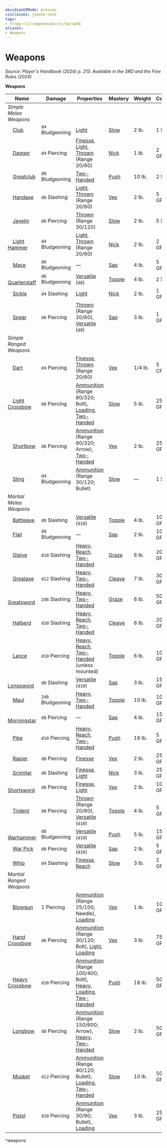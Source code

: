 ```yaml
---
obsidianUIMode: preview
cssclasses: json5e-note
tags:
- ttrpg-cli/compendium/src/5e/xphb
aliases:
- Weapons
---
```

# Weapons
*Source: Player's Handbook (2024) p. 213. Available in the <span title='Systems Reference Document (5.2)'>SRD</span> and the Free Rules (2024)* 

**Weapons**

| Name | Damage | Properties | Mastery | Weight | Cost |
|------|--------|------------|---------|--------|------|
| *Simple Melee Weapons* |
| &emsp;[Club](Інструменти%20ДМ/CLI/items/club-xphb.md) | `d4` Bludgeoning | [Light](Інструменти%20ДМ/CLI/rules/item-properties.md#Light) | [Slow](Інструменти%20ДМ/CLI/rules/item-mastery.md#Slow) | 2 lb. | 1 SP |
| &emsp;[Dagger](Інструменти%20ДМ/CLI/items/dagger-xphb.md) | `d4` Piercing | [Finesse](Інструменти%20ДМ/CLI/rules/item-properties.md#Finesse), [Light](Інструменти%20ДМ/CLI/rules/item-properties.md#Light), [Thrown](Інструменти%20ДМ/CLI/rules/item-properties.md#Thrown) (Range 20/60) | [Nick](Інструменти%20ДМ/CLI/rules/item-mastery.md#Nick) | 1 lb. | 2 GP |
| &emsp;[Greatclub](Інструменти%20ДМ/CLI/items/greatclub-xphb.md) | `d8` Bludgeoning | [Two-Handed](Інструменти%20ДМ/CLI/rules/item-properties.md#Two-Handed) | [Push](Інструменти%20ДМ/CLI/rules/item-mastery.md#Push) | 10 lb. | 2 SP |
| &emsp;[Handaxe](Інструменти%20ДМ/CLI/items/handaxe-xphb.md) | `d6` Slashing | [Light](Інструменти%20ДМ/CLI/rules/item-properties.md#Light), [Thrown](Інструменти%20ДМ/CLI/rules/item-properties.md#Thrown) (Range 20/60) | [Vex](Інструменти%20ДМ/CLI/rules/item-mastery.md#Vex) | 2 lb. | 5 GP |
| &emsp;[Javelin](Інструменти%20ДМ/CLI/items/javelin-xphb.md) | `d6` Piercing | [Thrown](Інструменти%20ДМ/CLI/rules/item-properties.md#Thrown) (Range 30/120) | [Slow](Інструменти%20ДМ/CLI/rules/item-mastery.md#Slow) | 2 lb. | 5 SP |
| &emsp;[Light Hammer](Інструменти%20ДМ/CLI/items/light-hammer-xphb.md) | `d4` Bludgeoning | [Light](Інструменти%20ДМ/CLI/rules/item-properties.md#Light), [Thrown](Інструменти%20ДМ/CLI/rules/item-properties.md#Thrown) (Range 20/60) | [Nick](Інструменти%20ДМ/CLI/rules/item-mastery.md#Nick) | 2 lb. | 2 GP |
| &emsp;[Mace](Інструменти%20ДМ/CLI/items/mace-xphb.md) | `d6` Bludgeoning | — | [Sap](Інструменти%20ДМ/CLI/rules/item-mastery.md#Sap) | 4 lb. | 5 GP |
| &emsp;[Quarterstaff](Інструменти%20ДМ/CLI/items/quarterstaff-xphb.md) | `d6` Bludgeoning | [Versatile](Інструменти%20ДМ/CLI/rules/item-properties.md#Versatile) (`d8`) | [Topple](Інструменти%20ДМ/CLI/rules/item-mastery.md#Topple) | 4 lb. | 2 SP |
| &emsp;[Sickle](Інструменти%20ДМ/CLI/items/sickle-xphb.md) | `d4` Slashing | [Light](Інструменти%20ДМ/CLI/rules/item-properties.md#Light) | [Nick](Інструменти%20ДМ/CLI/rules/item-mastery.md#Nick) | 2 lb. | 1 GP |
| &emsp;[Spear](Інструменти%20ДМ/CLI/items/spear-xphb.md) | `d6` Piercing | [Thrown](Інструменти%20ДМ/CLI/rules/item-properties.md#Thrown) (Range 20/60), [Versatile](Інструменти%20ДМ/CLI/rules/item-properties.md#Versatile) (`d8`) | [Sap](Інструменти%20ДМ/CLI/rules/item-mastery.md#Sap) | 3 lb. | 1 GP |
| *Simple Ranged Weapons* |
| &emsp;[Dart](Інструменти%20ДМ/CLI/items/dart-xphb.md) | `d4` Piercing | [Finesse](Інструменти%20ДМ/CLI/rules/item-properties.md#Finesse), [Thrown](Інструменти%20ДМ/CLI/rules/item-properties.md#Thrown) (Range 20/60) | [Vex](Інструменти%20ДМ/CLI/rules/item-mastery.md#Vex) | 1/4 lb. | 5 CP |
| &emsp;[Light Crossbow](Інструменти%20ДМ/CLI/items/light-crossbow-xphb.md) | `d8` Piercing | [Ammunition](Інструменти%20ДМ/CLI/rules/item-properties.md#Ammunition) (Range 80/320; Bolt), [Loading](Інструменти%20ДМ/CLI/rules/item-properties.md#Loading), [Two-Handed](Інструменти%20ДМ/CLI/rules/item-properties.md#Two-Handed) | [Slow](Інструменти%20ДМ/CLI/rules/item-mastery.md#Slow) | 5 lb. | 25 GP |
| &emsp;[Shortbow](Інструменти%20ДМ/CLI/items/shortbow-xphb.md) | `d6` Piercing | [Ammunition](Інструменти%20ДМ/CLI/rules/item-properties.md#Ammunition) (Range 80/320; Arrow), [Two-Handed](Інструменти%20ДМ/CLI/rules/item-properties.md#Two-Handed) | [Vex](Інструменти%20ДМ/CLI/rules/item-mastery.md#Vex) | 2 lb. | 25 GP |
| &emsp;[Sling](Інструменти%20ДМ/CLI/items/sling-xphb.md) | `d4` Bludgeoning | [Ammunition](Інструменти%20ДМ/CLI/rules/item-properties.md#Ammunition) (Range 30/120; Bullet) | [Slow](Інструменти%20ДМ/CLI/rules/item-mastery.md#Slow) | — | 1 SP |
| *Martial Melee Weapons* |
| &emsp;[Battleaxe](Інструменти%20ДМ/CLI/items/battleaxe-xphb.md) | `d8` Slashing | [Versatile](Інструменти%20ДМ/CLI/rules/item-properties.md#Versatile) (`d10`) | [Topple](Інструменти%20ДМ/CLI/rules/item-mastery.md#Topple) | 4 lb. | 10 GP |
| &emsp;[Flail](Інструменти%20ДМ/CLI/items/flail-xphb.md) | `d8` Bludgeoning | — | [Sap](Інструменти%20ДМ/CLI/rules/item-mastery.md#Sap) | 2 lb. | 10 GP |
| &emsp;[Glaive](Інструменти%20ДМ/CLI/items/glaive-xphb.md) | `d10` Slashing | [Heavy](Інструменти%20ДМ/CLI/rules/item-properties.md#Heavy), [Reach](Інструменти%20ДМ/CLI/rules/item-properties.md#Reach), [Two-Handed](Інструменти%20ДМ/CLI/rules/item-properties.md#Two-Handed) | [Graze](Інструменти%20ДМ/CLI/rules/item-mastery.md#Graze) | 6 lb. | 20 GP |
| &emsp;[Greataxe](Інструменти%20ДМ/CLI/items/greataxe-xphb.md) | `d12` Slashing | [Heavy](Інструменти%20ДМ/CLI/rules/item-properties.md#Heavy), [Two-Handed](Інструменти%20ДМ/CLI/rules/item-properties.md#Two-Handed) | [Cleave](Інструменти%20ДМ/CLI/rules/item-mastery.md#Cleave) | 7 lb. | 30 GP |
| &emsp;[Greatsword](Інструменти%20ДМ/CLI/items/greatsword-xphb.md) | `2d6` Slashing | [Heavy](Інструменти%20ДМ/CLI/rules/item-properties.md#Heavy), [Two-Handed](Інструменти%20ДМ/CLI/rules/item-properties.md#Two-Handed) | [Graze](Інструменти%20ДМ/CLI/rules/item-mastery.md#Graze) | 6 lb. | 50 GP |
| &emsp;[Halberd](Інструменти%20ДМ/CLI/items/halberd-xphb.md) | `d10` Slashing | [Heavy](Інструменти%20ДМ/CLI/rules/item-properties.md#Heavy), [Reach](Інструменти%20ДМ/CLI/rules/item-properties.md#Reach), [Two-Handed](Інструменти%20ДМ/CLI/rules/item-properties.md#Two-Handed) | [Cleave](Інструменти%20ДМ/CLI/rules/item-mastery.md#Cleave) | 6 lb. | 20 GP |
| &emsp;[Lance](Інструменти%20ДМ/CLI/items/lance-xphb.md) | `d10` Piercing | [Heavy](Інструменти%20ДМ/CLI/rules/item-properties.md#Heavy), [Reach](Інструменти%20ДМ/CLI/rules/item-properties.md#Reach), [Two-Handed](Інструменти%20ДМ/CLI/rules/item-properties.md#Two-Handed) (unless mounted) | [Topple](Інструменти%20ДМ/CLI/rules/item-mastery.md#Topple) | 6 lb. | 10 GP |
| &emsp;[Longsword](Інструменти%20ДМ/CLI/items/longsword-xphb.md) | `d8` Slashing | [Versatile](Інструменти%20ДМ/CLI/rules/item-properties.md#Versatile) (`d10`) | [Sap](Інструменти%20ДМ/CLI/rules/item-mastery.md#Sap) | 3 lb. | 15 GP |
| &emsp;[Maul](Інструменти%20ДМ/CLI/items/maul-xphb.md) | `2d6` Bludgeoning | [Heavy](Інструменти%20ДМ/CLI/rules/item-properties.md#Heavy), [Two-Handed](Інструменти%20ДМ/CLI/rules/item-properties.md#Two-Handed) | [Topple](Інструменти%20ДМ/CLI/rules/item-mastery.md#Topple) | 10 lb. | 10 GP |
| &emsp;[Morningstar](Інструменти%20ДМ/CLI/items/morningstar-xphb.md) | `d8` Piercing | — | [Sap](Інструменти%20ДМ/CLI/rules/item-mastery.md#Sap) | 4 lb. | 15 GP |
| &emsp;[Pike](Інструменти%20ДМ/CLI/items/pike-xphb.md) | `d10` Piercing | [Heavy](Інструменти%20ДМ/CLI/rules/item-properties.md#Heavy), [Reach](Інструменти%20ДМ/CLI/rules/item-properties.md#Reach), [Two-Handed](Інструменти%20ДМ/CLI/rules/item-properties.md#Two-Handed) | [Push](Інструменти%20ДМ/CLI/rules/item-mastery.md#Push) | 18 lb. | 5 GP |
| &emsp;[Rapier](Інструменти%20ДМ/CLI/items/rapier-xphb.md) | `d8` Piercing | [Finesse](Інструменти%20ДМ/CLI/rules/item-properties.md#Finesse) | [Vex](Інструменти%20ДМ/CLI/rules/item-mastery.md#Vex) | 2 lb. | 25 GP |
| &emsp;[Scimitar](Інструменти%20ДМ/CLI/items/scimitar-xphb.md) | `d6` Slashing | [Finesse](Інструменти%20ДМ/CLI/rules/item-properties.md#Finesse), [Light](Інструменти%20ДМ/CLI/rules/item-properties.md#Light) | [Nick](Інструменти%20ДМ/CLI/rules/item-mastery.md#Nick) | 3 lb. | 25 GP |
| &emsp;[Shortsword](Інструменти%20ДМ/CLI/items/shortsword-xphb.md) | `d6` Piercing | [Finesse](Інструменти%20ДМ/CLI/rules/item-properties.md#Finesse), [Light](Інструменти%20ДМ/CLI/rules/item-properties.md#Light) | [Vex](Інструменти%20ДМ/CLI/rules/item-mastery.md#Vex) | 2 lb. | 10 GP |
| &emsp;[Trident](Інструменти%20ДМ/CLI/items/trident-xphb.md) | `d8` Piercing | [Thrown](Інструменти%20ДМ/CLI/rules/item-properties.md#Thrown) (Range 20/60), [Versatile](Інструменти%20ДМ/CLI/rules/item-properties.md#Versatile) (`d10`) | [Topple](Інструменти%20ДМ/CLI/rules/item-mastery.md#Topple) | 4 lb. | 5 GP |
| &emsp;[Warhammer](Інструменти%20ДМ/CLI/items/warhammer-xphb.md) | `d8` Bludgeoning | [Versatile](Інструменти%20ДМ/CLI/rules/item-properties.md#Versatile) (`d10`) | [Push](Інструменти%20ДМ/CLI/rules/item-mastery.md#Push) | 5 lb. | 15 GP |
| &emsp;[War Pick](Інструменти%20ДМ/CLI/items/war-pick-xphb.md) | `d8` Piercing | [Versatile](Інструменти%20ДМ/CLI/rules/item-properties.md#Versatile) (`d10`) | [Sap](Інструменти%20ДМ/CLI/rules/item-mastery.md#Sap) | 2 lb. | 5 GP |
| &emsp;[Whip](Інструменти%20ДМ/CLI/items/whip-xphb.md) | `d4` Slashing | [Finesse](Інструменти%20ДМ/CLI/rules/item-properties.md#Finesse), [Reach](Інструменти%20ДМ/CLI/rules/item-properties.md#Reach) | [Slow](Інструменти%20ДМ/CLI/rules/item-mastery.md#Slow) | 3 lb. | 2 GP |
| *Martial Ranged Weapons* |
| &emsp;[Blowgun](Інструменти%20ДМ/CLI/items/blowgun-xphb.md) | 1 Piercing | [Ammunition](Інструменти%20ДМ/CLI/rules/item-properties.md#Ammunition) (Range 25/100; Needle), [Loading](Інструменти%20ДМ/CLI/rules/item-properties.md#Loading) | [Vex](Інструменти%20ДМ/CLI/rules/item-mastery.md#Vex) | 1 lb. | 10 GP |
| &emsp;[Hand Crossbow](Інструменти%20ДМ/CLI/items/hand-crossbow-xphb.md) | `d6` Piercing | [Ammunition](Інструменти%20ДМ/CLI/rules/item-properties.md#Ammunition) (Range 30/120; Bolt), [Light](Інструменти%20ДМ/CLI/rules/item-properties.md#Light), [Loading](Інструменти%20ДМ/CLI/rules/item-properties.md#Loading) | [Vex](Інструменти%20ДМ/CLI/rules/item-mastery.md#Vex) | 3 lb. | 75 GP |
| &emsp;[Heavy Crossbow](Інструменти%20ДМ/CLI/items/heavy-crossbow-xphb.md) | `d10` Piercing | [Ammunition](Інструменти%20ДМ/CLI/rules/item-properties.md#Ammunition) (Range 100/400; Bolt), [Heavy](Інструменти%20ДМ/CLI/rules/item-properties.md#Heavy), [Loading](Інструменти%20ДМ/CLI/rules/item-properties.md#Loading), [Two-Handed](Інструменти%20ДМ/CLI/rules/item-properties.md#Two-Handed) | [Push](Інструменти%20ДМ/CLI/rules/item-mastery.md#Push) | 18 lb. | 50 GP |
| &emsp;[Longbow](Інструменти%20ДМ/CLI/items/longbow-xphb.md) | `d8` Piercing | [Ammunition](Інструменти%20ДМ/CLI/rules/item-properties.md#Ammunition) (Range 150/600; Arrow), [Heavy](Інструменти%20ДМ/CLI/rules/item-properties.md#Heavy), [Two-Handed](Інструменти%20ДМ/CLI/rules/item-properties.md#Two-Handed) | [Slow](Інструменти%20ДМ/CLI/rules/item-mastery.md#Slow) | 2 lb. | 50 GP |
| &emsp;[Musket](Інструменти%20ДМ/CLI/items/musket-xphb.md) | `d12` Piercing | [Ammunition](Інструменти%20ДМ/CLI/rules/item-properties.md#Ammunition) (Range 40/120; Bullet), [Loading](Інструменти%20ДМ/CLI/rules/item-properties.md#Loading), [Two-Handed](Інструменти%20ДМ/CLI/rules/item-properties.md#Two-Handed) | [Slow](Інструменти%20ДМ/CLI/rules/item-mastery.md#Slow) | 10 lb. | 500 GP |
| &emsp;[Pistol](Інструменти%20ДМ/CLI/items/pistol-xphb.md) | `d10` Piercing | [Ammunition](Інструменти%20ДМ/CLI/rules/item-properties.md#Ammunition) (Range 30/90; Bullet), [Loading](Інструменти%20ДМ/CLI/rules/item-properties.md#Loading) | [Vex](Інструменти%20ДМ/CLI/rules/item-mastery.md#Vex) | 3 lb. | 250 GP |
^weapons